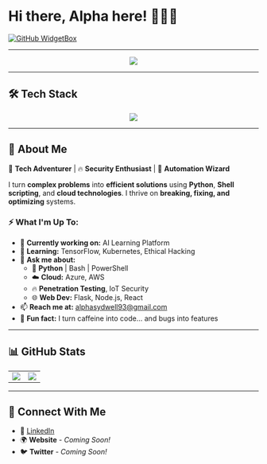 # Hi there, Alpha here! 👨‍💻🚀  

[![GitHub WidgetBox](https://github-widgetbox.vercel.app/api/profile?username=alphac137&data=followers,repositories,stars,commits&theme=darkmode)](https://github.com/Jurredr/github-widgetbox)

---

<p align="center">
  <img src="https://readme-typing-svg.herokuapp.com?font=Fira+Code&size=24&pause=1000&color=F79F1F&center=true&vCenter=true&width=435&lines=Self-Taught+Systems+Engineer;Automation+%26+Cybersecurity+Geek;Cloud+%7C+Python+%7C+PenTesting;Breaking+%7C+Building+%7C+Securing+Systems" />
</p>

---

## 🛠️ Tech Stack  

<p align="center">
  <img src="https://skillicons.dev/icons?i=python,bash,powershell,linux,azure,html,aws,docker,kubernetes,git,django,flask,nodejs,react" />
</p>

---

## 👾 About Me  

🚀 **Tech Adventurer** | 🔥 **Security Enthusiast** | 🤖 **Automation Wizard**  

I turn **complex problems** into **efficient solutions** using **Python**, **Shell scripting**, and **cloud technologies**. I thrive on **breaking, fixing, and optimizing** systems.  

### ⚡ What I'm Up To:  
- 🔭 **Currently working on:** AI Learning Platform  
- 🌱 **Learning:** TensorFlow, Kubernetes, Ethical Hacking  
- 💬 **Ask me about:**  
  - 🐍 **Python** | Bash | PowerShell  
  - ☁️ **Cloud:** Azure, AWS  
  - 🔥 **Penetration Testing**, IoT Security  
  - 🌐 **Web Dev:** Flask, Node.js, React  
- 📫 **Reach me at:** alphasydwell93@gmail.com  
- 🎯 **Fun fact:**  I turn caffeine into code... and bugs into features

---

## 📊 GitHub Stats  

<p align="center">
  <table>
    <tr>
      <td align="center" valign="top">
        <img src="https://github-readme-stats.vercel.app/api/top-langs/?username=alphac137&theme=dark&hide_border=false&include_all_commits=true&count_private=true&layout=compact" />
      </td>
      <td align="center" valign="top">
        <img src="https://github-readme-stats.vercel.app/api?username=alphac137&theme=dark&hide_border=false&include_all_commits=true&count_private=true" />
      </td>
    </tr>
  </table>
</p>



---

## 🚀 Connect With Me  

- 💼 [LinkedIn](https://za.linkedin.com/in/alpha-sydwell-lebeloane)  
- 🌍 **Website** - *Coming Soon!*  
- 🐦 **Twitter** - *Coming Soon!*  
